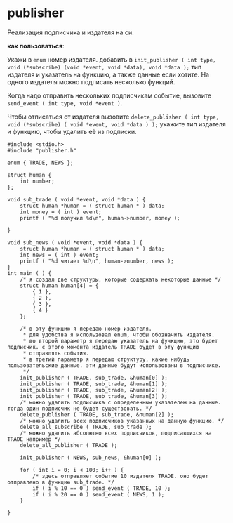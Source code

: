 # publisher

Реализация подписчика и издателя на си. 

**как пользоваться**:

Укажи в ```enum``` номер издателя. добавить в ```init_publisher ( int type, void (*subscribe) (void *event, void *data), void *data );``` тип издателя и указатель на функцию, а также данные если хотите. На одного издателя можно подписать несколько функций.

Когда надо отправить нескольких подписчикам событие, вызовите ```send_event ( int type, void *event )```.

Чтобы отписаться от издателя вызовите ```delete_publisher ( int type, void (*subscribe) ( void *event, void *data ) );``` укажите тип издателя и функцию, чтобы удалить её из подписки.


```
#include <stdio.h>
#include "publisher.h"

enum { TRADE, NEWS };

struct human {
	int number;
};

void sub_trade ( void *event, void *data ) {
	struct human *human = ( struct human * ) data;
	int money = ( int ) event;
	printf ( "%d получил %d\n", human->number, money );

}

void sub_news ( void *event, void *data ) {
	struct human *human = ( struct human * ) data;
	int news = ( int ) event;
	printf ( "%d читает %d\n", human->number, news );
}
int main ( ) {
	/* я создал две структуры, которые содержать некоторые данные */
	struct human human[4] = {
		{ 1 },
		{ 2 },
		{ 3 },
		{ 4 }
	};

	/* в эту функцию я передаю номер издателя.
	 * для удобства я использовал enum, чтобы обозначить издателя.
	 * во второй параметр я передаю указатель на функцию, это будет подписчик. с этого момента издатель TRADE будет в эту функцию
	 * отправлять события.
	 * в третий параметр я передаю структуру, какие нибудь пользовательские данные. эти данные будут использованы в подписчике.
	 */
	init_publisher ( TRADE, sub_trade, &human[0] );
	init_publisher ( TRADE, sub_trade, &human[1] );
	init_publisher ( TRADE, sub_trade, &human[2] );
	init_publisher ( TRADE, sub_trade, &human[3] );
	/* можно удалить подписчика с определенным указателем на данные. тогда один подписчик не будет существовать. */
	delete_publisher ( TRADE, sub_trade, &human[2] );
	/* можно удалить всех подписчиков указанных на данную функцию. */
	delete_all_subscribe ( TRADE, sub_trade );
	/* можно удалить абсолютно всех подписчиков, подписавшихся на TRADE например */
	delete_all_publisher ( TRADE );

	init_publisher ( NEWS, sub_news, &human[0] );

	for ( int i = 0; i < 100; i++ ) {
		/* здесь отправляет событие 10 издателя TRADE. оно будет отправлено в функцию sub_trade. */
		if ( i % 10 == 0 ) send_event ( TRADE, 10 );
		if ( i % 20 == 0 ) send_event ( NEWS, 1 );
	}

}
```
